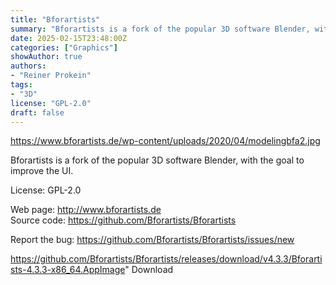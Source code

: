 ```yaml
---
title: "Bforartists"
summary: "Bforartists is a fork of the popular 3D software Blender, with the goal to improve the UI"
date: 2025-02-15T23:48:00Z
categories: ["Graphics"]
showAuthor: true
authors:
- "Reiner Prokein"
tags: 
- "3D"
license: "GPL-2.0"
draft: false
---
```


 https://www.bforartists.de/wp-content/uploads/2020/04/modelingbfa2.jpg

Bforartists is a fork of the popular 3D software Blender, with the goal to improve the UI.

License: GPL-2.0

Web page: <http://www.bforartists.de>  
Source code: <https://github.com/Bforartists/Bforartists>

Report the bug: <https://github.com/Bforartists/Bforartists/issues/new>  

https://github.com/Bforartists/Bforartists/releases/download/v4.3.3/Bforartists-4.3.3-x86_64.AppImage" 
Download
